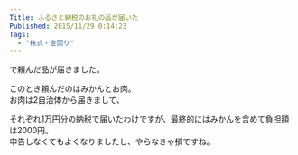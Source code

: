 ```yaml
---
Title: ふるさと納税のお礼の品が届いた
Published: 2015/11/29 0:14:23
Tags:
  - "株式・金回り"
---
```

<?# OEmbed "https://blog.hitsujin.jp/entry/2015/11/08/235404" /?>

で頼んだ品が届きました。  

このとき頼んだのはみかんとお肉。  
お肉は2自治体から届きまして、  

<?# Twitter 670618341237633024 /?>

<?# Twitter 670619281554477056 /?>

それぞれ1万円分の納税で届いたわけですが、最終的にはみかんを含めて負担額は2000円。  
申告しなくてもよくなりましたし、やらなきゃ損ですね。
